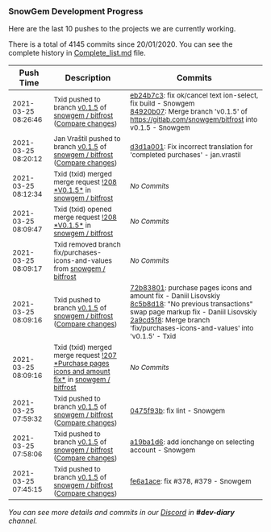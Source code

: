 
### SnowGem Development Progress

Here are the last 10 pushes to the projects we are currently working.

There is a total of 4145 commits since 20/01/2020. You can see the complete history in
 [Complete_list.md](Complete_list.md) file.

| Push Time | Description | Commits |
| --- | --- | --- |
| <sub>2021-03-25 08:26:46</sub> | <sub>Txid pushed to branch [v0\.1\.5](https://gitlab.com/snowgem/bitfrost/commits/v0.1.5) of [snowgem / bitfrost](https://gitlab.com/snowgem/bitfrost) ([Compare changes](https://gitlab.com/snowgem/bitfrost/compare/d3d1a0011ed2b22dc419dcced613c66803aa7731...84920b07b819b5baf7f4caf84bbbb7422d98e65d))</sub> | <sub>[eb24b7c3](https://gitlab.com/snowgem/bitfrost/-/commit/eb24b7c302a3f778f045417d32a7e611f3c4a093): fix ok/cancel text ion-select, fix build - Snowgem<br>[84920b07](https://gitlab.com/snowgem/bitfrost/-/commit/84920b07b819b5baf7f4caf84bbbb7422d98e65d): Merge branch 'v0.1.5' of https://gitlab.com/snowgem/bitfrost into v0.1.5 - Snowgem</sub> |
| <sub>2021-03-25 08:20:12</sub> | <sub>Jan Vraštil pushed to branch [v0\.1\.5](https://gitlab.com/snowgem/bitfrost/commits/v0.1.5) of [snowgem / bitfrost](https://gitlab.com/snowgem/bitfrost) ([Compare changes](https://gitlab.com/snowgem/bitfrost/compare/2a9cd5f85be2cd42aa7d5ad3777af58ec517f1d6...d3d1a0011ed2b22dc419dcced613c66803aa7731))</sub> | <sub>[d3d1a001](https://gitlab.com/snowgem/bitfrost/-/commit/d3d1a0011ed2b22dc419dcced613c66803aa7731): Fix incorrect translation for 'completed purchases' - jan.vrastil</sub> |
| <sub>2021-03-25 08:12:34</sub> | <sub>Txid (txid) merged merge request [\!208 \*V0\.1\.5\*](https://gitlab.com/snowgem/bitfrost/-/merge_requests/208) in [snowgem / bitfrost](https://gitlab.com/snowgem/bitfrost)</sub> | <sub>_No Commits_</sub> |
| <sub>2021-03-25 08:09:47</sub> | <sub>Txid (txid) opened merge request [\!208 \*V0\.1\.5\*](https://gitlab.com/snowgem/bitfrost/-/merge_requests/208) in [snowgem / bitfrost](https://gitlab.com/snowgem/bitfrost)</sub> | <sub>_No Commits_</sub> |
| <sub>2021-03-25 08:09:17</sub> | <sub>Txid removed branch fix/purchases-icons-and-values from [snowgem / bitfrost](https://gitlab.com/snowgem/bitfrost)</sub> | <sub>_No Commits_</sub> |
| <sub>2021-03-25 08:09:16</sub> | <sub>Txid pushed to branch [v0\.1\.5](https://gitlab.com/snowgem/bitfrost/commits/v0.1.5) of [snowgem / bitfrost](https://gitlab.com/snowgem/bitfrost) ([Compare changes](https://gitlab.com/snowgem/bitfrost/compare/0475f93ba54250f10c9f9bef04d086910620b8a6...2a9cd5f85be2cd42aa7d5ad3777af58ec517f1d6))</sub> | <sub>[72b83801](https://gitlab.com/snowgem/bitfrost/-/commit/72b83801a2b35a67eca365382ed03908f0066781): purchase pages icons and amount fix - Daniil Lisovskiy<br>[8c5b8d18](https://gitlab.com/snowgem/bitfrost/-/commit/8c5b8d18c7a09e49b0cf57eccd816c8d39c2eda4): "No previous transactions" swap page markup fix - Daniil Lisovskiy<br>[2a9cd5f8](https://gitlab.com/snowgem/bitfrost/-/commit/2a9cd5f85be2cd42aa7d5ad3777af58ec517f1d6): Merge branch 'fix/purchases-icons-and-values' into 'v0.1.5' - Txid</sub> |
| <sub>2021-03-25 08:09:16</sub> | <sub>Txid (txid) merged merge request [\!207 \*Purchase pages icons and amount fix\*](https://gitlab.com/snowgem/bitfrost/-/merge_requests/207) in [snowgem / bitfrost](https://gitlab.com/snowgem/bitfrost)</sub> | <sub>_No Commits_</sub> |
| <sub>2021-03-25 07:59:32</sub> | <sub>Txid pushed to branch [v0\.1\.5](https://gitlab.com/snowgem/bitfrost/commits/v0.1.5) of [snowgem / bitfrost](https://gitlab.com/snowgem/bitfrost) ([Compare changes](https://gitlab.com/snowgem/bitfrost/compare/a19ba1d607625285d5498ff16b0d26c123e09784...0475f93ba54250f10c9f9bef04d086910620b8a6))</sub> | <sub>[0475f93b](https://gitlab.com/snowgem/bitfrost/-/commit/0475f93ba54250f10c9f9bef04d086910620b8a6): fix lint - Snowgem</sub> |
| <sub>2021-03-25 07:58:06</sub> | <sub>Txid pushed to branch [v0\.1\.5](https://gitlab.com/snowgem/bitfrost/commits/v0.1.5) of [snowgem / bitfrost](https://gitlab.com/snowgem/bitfrost) ([Compare changes](https://gitlab.com/snowgem/bitfrost/compare/fe6a1ace6ee65a52900042ba700ef215257a2939...a19ba1d607625285d5498ff16b0d26c123e09784))</sub> | <sub>[a19ba1d6](https://gitlab.com/snowgem/bitfrost/-/commit/a19ba1d607625285d5498ff16b0d26c123e09784): add ionchange on selecting account - Snowgem</sub> |
| <sub>2021-03-25 07:45:15</sub> | <sub>Txid pushed to branch [v0\.1\.5](https://gitlab.com/snowgem/bitfrost/commits/v0.1.5) of [snowgem / bitfrost](https://gitlab.com/snowgem/bitfrost) ([Compare changes](https://gitlab.com/snowgem/bitfrost/compare/9371ccdea73c7bcd66f6ae953ec40e66d4373f33...fe6a1ace6ee65a52900042ba700ef215257a2939))</sub> | <sub>[fe6a1ace](https://gitlab.com/snowgem/bitfrost/-/commit/fe6a1ace6ee65a52900042ba700ef215257a2939): fix #378, #379 - Snowgem</sub> |

_You can see more details and commits in our [Discord](https://discord.gg/zumGnbg) in **#dev-diary** channel._

